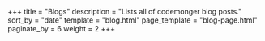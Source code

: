 +++
title = "Blogs"
description = "Lists all of codemonger blog posts."
sort_by = "date"
template = "blog.html"
page_template = "blog-page.html"
paginate_by = 6
weight = 2
+++